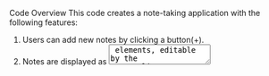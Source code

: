 Code Overview
This code creates a note-taking application with the following features:
1. Users can add new notes by clicking a button(+).
2. Notes are displayed as <textarea> elements, editable by the user.
3. Double-clicking a note prompts for deletion.
4. Notes are automatically saved to localStorage when created, updated, or deleted.
5. Notes persist across page reloads using localStorage.
6. The code uses DOM manipulation, event handling, and localStorage for data persistence.



Notes App

This is a JavaScript-based web application that allows users to create, edit, and delete notes, which are stored in the browser's local storage. The application features a button to add new notes, and each note is displayed as a textarea that can be edited or deleted with a double-click. Notes persist across page reloads using `localStorage`.

Overview

The application consists of a single JavaScript file that interacts with an HTML page and a CSS for styling. Users can add new notes by clicking a button, edit notes by typing in textareas, and delete notes via a double-click confirmation. The notes are saved in `localStorage` for persistence.

Code Explanation

Below is a breakdown of the JavaScript code, explaining each component and its functionality.

1. Variable Declarations and Setup

- `btnEl`: References the HTML button with `id="btn"`, used to add new notes.
- `appEl`: References the HTML element with `id="app"`, which serves as the container for displaying all note elements.

Purpose: These variables connect the JavaScript to the HTML DOM elements for user interaction and note display.

2. Initial Notes Rendering

- `getNotes()`: Retrieves the array of notes from `localStorage` (explained below).
- `forEach`: Iterates over each note object in the array.
- `createNoteEl(note.id, note.content)`: Creates a textarea element for each note (explained below).
- `appEl.insertBefore(noteEl, btnEl)`: Inserts each note’s textarea before the button in the `appEl` container, ensuring the button remains at the bottom.

Purpose: Loads and displays all existing notes from `localStorage` when the page loads.

3. The `createNoteEl` Function

- Parameters: Takes `id` (unique identifier for the note) and `content` (the note’s text).
- Element Creation:
  - Creates a `<textarea>` element.
  - Adds the CSS class `"note"` for styling.
  - Sets a placeholder text `"Empty Note"`.
  - Sets the textarea’s value to the note’s `content`.
- Event Listeners:
  - `dblclick`: Triggers a confirmation dialog (`confirm`) when the textarea is double-clicked. If the user confirms, calls `deleteNote(id, element)` to remove the note.
  - `input`: Updates the note’s content in `localStorage` by calling `updateNote(id, element.value)` whenever the user types in the textarea.
- Returns: The created `<textarea>` element.

Purpose: Creates a textarea for a note, enabling editing and deletion functionality.

4. The `deleteNote` Function

- Parameters: Takes the note’s `id` and the corresponding DOM `element` (textarea).
- `getNotes().filter(...)`: Retrieves all notes and filters out the note with the matching `id`.
- `saveNote(notes)`: Saves the updated notes array to `localStorage` (explained below).
- `appEl.removeChild(element)`: Removes the textarea from the DOM.

Purpose: Deletes a note from both `localStorage` and the UI.

5. The `updateNote` Function

- Parameters: Takes the note’s `id` and the updated `content` (textarea value).
- `getNotes()`: Retrieves the current notes array from `localStorage`.
- `notes.filter(...)`: Finds the note with the matching `id`.
- `target.content = content`: Updates the note’s content.
- `saveNote(notes)`: Saves the updated notes array to `localStorage`.

Purpose: Updates the content of a specific note in `localStorage`.

6. The `addNote` Function

- `getNotes()`: Retrieves the current notes array.
- `noteObj`: Creates a new note object with:
  - A random `id` (0–99999) using `Math.random()`.
  - Empty `content` (`""`).
- `createNoteEl(noteObj.id, noteObj.content)`: Creates a new textarea for the note.
- `appEl.insertBefore(noteEl, btnEl)`: Inserts the new textarea before the button.
- `notes.push(noteObj)`: Adds the new note to the notes array.
- `saveNote(notes)`: Saves the updated array to `localStorage`.

Purpose: Creates a new empty note, adds it to the UI and `localStorage`.

7. The `saveNote` Function

- Parameters: Takes the `notes` array.
- `localStorage.setItem`: Saves the `notes` array to `localStorage` under the key `"note-app"`, converting it to a JSON string with `JSON.stringify`.

Purpose: Persists the notes array to `localStorage` for data retention.

8. The `getNotes` Function

- `localStorage.getItem("note-app")`: Retrieves the notes data from `localStorage`.
- Fallback: If no data exists, returns `"[]"` (an empty array as a JSON string).
- `JSON.parse`: Converts the JSON string to a JavaScript array.

Purpose: Retrieves the notes array from `localStorage`, initializing an empty array if none exists.

9. Button Event Listener

- Attaches a `click` event listener to the button (`btnEl`), triggering the `addNote` function to create a new note.

Purpose: Enables users to add a new note by clicking the button.

How It Works

1. HTML Setup: The code assumes an HTML file with:
   - A button with `id="btn"` to add new notes.
   - An element with `id="app"` to contain the note textareas and button.
   - Optional CSS for styling (e.g., the `.note` class for textareas).

2. User Interaction:
   - On page load, existing notes from `localStorage` are displayed as textareas.
   - Clicking the button adds a new empty textarea.
   - Typing in a textarea updates its content in `localStorage`.
   - Double-clicking a textarea prompts to delete it, removing it from the UI and `localStorage` if confirmed.

3. Example Flow:
   - Page loads, and two saved notes ("Note 1", "Note 2") are displayed as textareas.
   - User clicks the button, adding a new empty textarea.
   - User types "Buy groceries" in the new textarea, which is saved to `localStorage`.
   - User double-clicks a textarea, confirms deletion, and it’s removed from the UI and `localStorage`.
